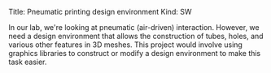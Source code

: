 Title: Pneumatic printing design environment
Kind: SW

In our lab, we're looking at pneumatic (air-driven) interaction.
However, we need a design environment that allows the construction of
tubes, holes, and various other features in 3D meshes. This project
would involve using graphics libraries to construct or modify a design
environment to make this task easier.
